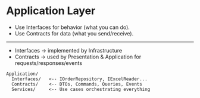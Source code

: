 # Application Layer

-  Use Interfaces for behavior (what you can do).
-  Use Contracts for data (what you send/receive).
---
- Interfaces → implemented by Infrastructure
- Contracts → used by Presentation & Application for requests/responses/events
```
Application/
  Interfaces/   <-- IOrderRepository, IExcelReader...
  Contracts/    <-- DTOs, Commands, Queries, Events
  Services/     <-- Use cases orchestrating everything
  ```